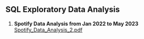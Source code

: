 ## SQL Exploratory Data Analysis
1. **Spotify Data Analysis from Jan 2022 to May 2023**
   [Spotify_Data_Analysis_2.pdf](https://github.com/Abhishekkumar1507/sql_projects/files/13114028/Spotify_Data_Analysis_2.pdf)
